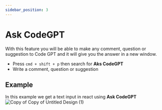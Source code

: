 ```yaml
---
sidebar_position: 3
---
```


# Ask CodeGPT

With this feature you will be able to make any comment, question or suggestion to Code GPT and it will give you the answer in a new window.

- Press `cmd + shift + p` then search for **Aks CodeGPT**
- Write a comment, question or suggestion

## Example
In this example we get a text input in react using **Ask CodeGPT**
![Copy of Copy of Untitled Design (1)](https://user-images.githubusercontent.com/6216945/215577800-dc13d08c-5063-4237-9d93-c4631902d3a2.gif)
